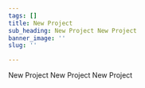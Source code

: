 ```yaml
---
tags: []
title: New Project
sub_heading: New Project New Project
banner_image: ''
slug: ''

---
```

New Project New Project New Project